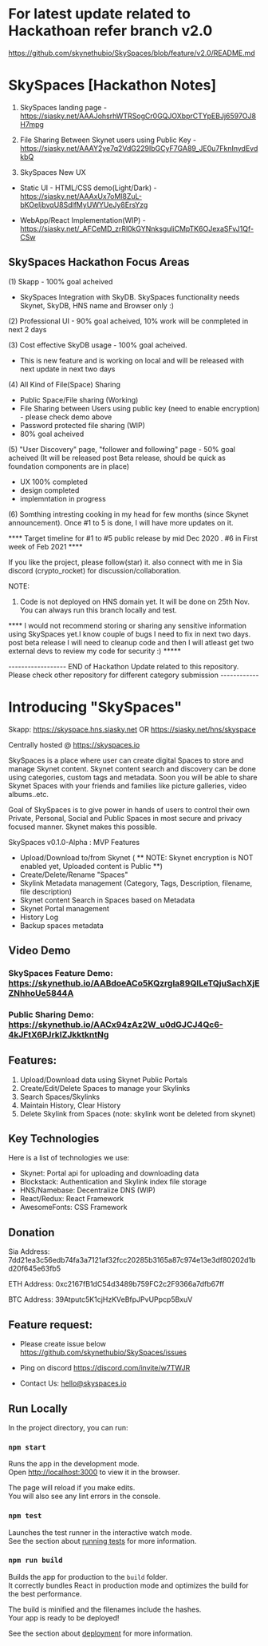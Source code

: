 # For latest update related to Hackathoan refer branch v2.0
https://github.com/skynethubio/SkySpaces/blob/feature/v2.0/README.md

# SkySpaces [Hackathon Notes]

1. SkySpaces landing page - https://siasky.net/AAAJohsrhWTRSogCr0GQJOXbprCTYpEBJj6597OJ8H7mpg

2. File Sharing Between Skynet users using Public Key -  https://siasky.net/AAAY2ye7q2VdG229IbGCyF7GA89_JE0u7FknInydEvdkbQ

3. SkySpaces New UX

* Static UI - HTML/CSS demo(Light/Dark) - https://siasky.net/AAAxUx7oMl8ZuL-bKOeljbvqU8SdlfMyUWYUeJy8ErsYzg

* WebApp/React Implementation(WIP) - https://siasky.net/_AFCeMD_zrRl0kGYNnksguliCMpTK6OJexaSFvJ1Qf-CSw


## SkySpaces Hackathon Focus Areas

(1) Skapp - 100% goal acheived 
- SkySpaces Integration with SkyDB. SkySpaces functionality needs Skynet, SkyDB, HNS name and Browser only :)

(2) Professional UI - 90% goal acheived, 10% work will be conmpleted in next 2 days 

(3) Cost effective SkyDB usage - 100% goal acheived. 
- This is new feature and is working on local and will be released with next update in next two days

(4) All Kind of File(Space) Sharing
- Public Space/File sharing (Working)
- File Sharing between Users using public key (need to enable encryption) - please check demo above  
- Password protected file sharing (WIP) 
- 80% goal acheived

(5) "User Discovery" page, "follower and following" page - 50% goal acheived (It will be released post Beta release, should be quick as foundation components are in place)
- UX 100% completed
- design completed
- implemntation in progress

(6) Somthing intresting cooking in my head for few months (since Skynet announcement). Once #1 to 5 is done, I will have more updates on it.

 **** Target timeline for #1 to #5 public release by mid Dec 2020 . #6 in First week of Feb 2021 ****

If you like the project, please follow(star) it. also connect with me in Sia discord (crypto_rocket) for discussion/collaboration.  

NOTE:
1. Code is not deployed on HNS domain yet. It will be done on 25th Nov. You can always run this branch locally and test.

**** I would not recommend storing or sharing any sensitive information using SkySpaces yet.I know couple of bugs I need to fix in next two days. post beta release I will need to cleanup code and then I will atleast get two external devs to review my code for security :) *****


------------------ END of Hackathon Update related to this repository. Please check other repository for different category submission ------------

# Introducing "SkySpaces"

Skapp: https://skyspace.hns.siasky.net  OR  https://siasky.net/hns/skyspace

Centrally hosted @ https://skyspaces.io

SkySpaces is a place where user can create digital Spaces to store and manage Skynet content. 
Skynet content search and discovery can be done using categories, custom tags and metadata. Soon you will be able to share Skynet Spaces with your friends and families like picture galleries, video albums..etc.

Goal of SkySpaces is to give power in hands of users to control their own Private, Personal, Social and Public Spaces in most secure and privacy focused manner. Skynet makes this possible.

SkySpaces v0.1.0-Alpha : MVP Features
- Upload/Download to/from Skynet ( ** NOTE: Skynet encryption is NOT enabled yet, Uploaded content is Public **) 
- Create/Delete/Rename "Spaces"
- Skylink Metadata management  (Category, Tags, Description, filename, file description)
- Skynet content Search in Spaces based on Metadata
- Skynet Portal management
- History Log
- Backup spaces metadata

## Video Demo 

### SkySpaces Feature Demo: https://skynethub.io/AABdoeACo5KQzrgla89QILeTQjuSachXjEZNhhoUe5844A

### Public Sharing Demo: https://skynethub.io/AACx94zAz2W_u0dGJCJ4Qc6-4kJFtX6PJrkIZJkktkntNg

## Features:

1. Upload/Download data using Skynet Public Portals
2. Create/Edit/Delete Spaces to manage your Skylinks
3. Search Spaces/Skylinks
4. Maintain History, Clear History
5. Delete Skylink from Spaces (note: skylink wont be deleted from skynet)

## Key Technologies

Here is a list of technologies we use:

* Skynet: Portal api for uploading and downloading data
* Blockstack: Authentication and Skylink index file storage
* HNS/Namebase: Decentralize DNS (WIP)
* React/Redux: React Framework
* AwesomeFonts: CSS Framework

## Donation

Sia Address: 7dd21ea3c56edb74fa3a7121af32fcc20285b3165a87c974e13e3df80202d1bd20f645e63fb5

ETH Address: 0xc2167fB1dC54d3489b759FC2c2F9366a7dfb67ff

BTC Address: 39Atputc5K1cjHzKVeBfpJPvUPpcp5BxuV

## Feature request: 

* Please create issue below
https://github.com/skynethubio/SkySpaces/issues

* Ping on discord
https://discord.com/invite/w7TWJR

* Contact Us: hello@skyspaces.io

## Run Locally

In the project directory, you can run:

### `npm start`

Runs the app in the development mode.<br />
Open [http://localhost:3000](http://localhost:3000) to view it in the browser.

The page will reload if you make edits.<br />
You will also see any lint errors in the console.

### `npm test`

Launches the test runner in the interactive watch mode.<br />
See the section about [running tests](https://facebook.github.io/create-react-app/docs/running-tests) for more information.

### `npm run build`

Builds the app for production to the `build` folder.<br />
It correctly bundles React in production mode and optimizes the build for the best performance.

The build is minified and the filenames include the hashes.<br />
Your app is ready to be deployed!

See the section about [deployment](https://facebook.github.io/create-react-app/docs/deployment) for more information.
